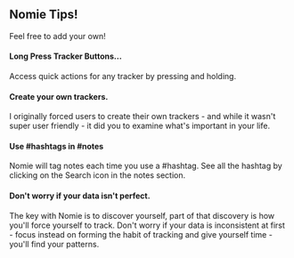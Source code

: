 ## Nomie Tips!

Feel free to add your own!

#### Long Press Tracker Buttons...
Access quick actions for any tracker by pressing and holding.

#### Create your own trackers.
I originally forced users to create their own trackers - and while it wasn't super user friendly - it did you to examine what's important in your life.

#### Use #hashtags in #notes
Nomie will tag notes each time you use a #hashtag. See all the hashtag by clicking on the Search icon in the notes section.

#### Don't worry if your data isn't perfect.
The key with Nomie is to discover yourself, part of that discovery is how you'll force yourself to track. Don't worry if your data is inconsistent at first - focus instead on forming the habit of tracking and give yourself time - you'll find your patterns.  
